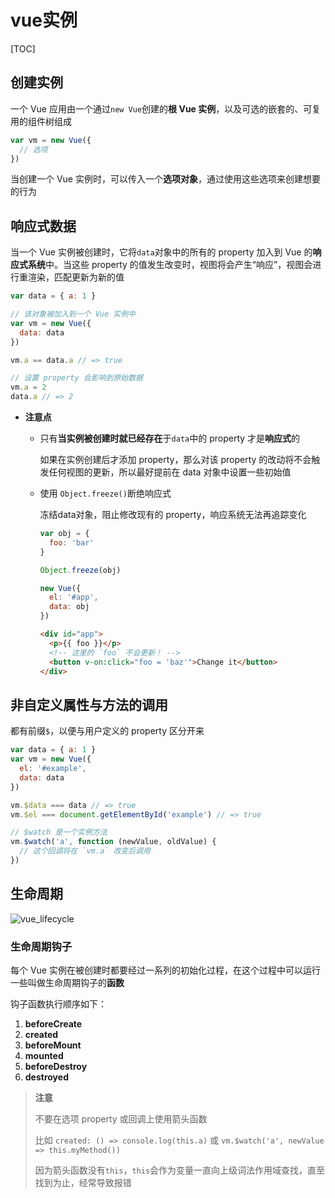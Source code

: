 # vue实例

[TOC]

## 创建实例

一个 Vue 应用由一个通过`new Vue`创建的**根 Vue 实例**，以及可选的嵌套的、可复用的组件树组成

```javascript
var vm = new Vue({
  // 选项
})
```

当创建一个 Vue 实例时，可以传入一个**选项对象**，通过使用这些选项来创建想要的行为



## 响应式数据

当一个 Vue 实例被创建时，它将`data`对象中的所有的 property 加入到 Vue 的**响应式系统**中。当这些 property 的值发生改变时，视图将会产生“响应”，视图会进行重渲染，匹配更新为新的值

```javascript
var data = { a: 1 }

// 该对象被加入到一个 Vue 实例中
var vm = new Vue({
  data: data
})

vm.a == data.a // => true

// 设置 property 会影响到原始数据
vm.a = 2
data.a // => 2
```

- **注意点**

  - 只有**当实例被创建时就已经存在**于`data`中的 property 才是**响应式**的

    如果在实例创建后才添加 property，那么对该 property 的改动将不会触发任何视图的更新，所以最好提前在 data 对象中设置一些初始值

  - 使用 `Object.freeze()`断绝响应式

    冻结data对象，阻止修改现有的 property，响应系统无法再追踪变化

    ```javascript
    var obj = {
      foo: 'bar'
    }
    
    Object.freeze(obj)
    
    new Vue({
      el: '#app',
      data: obj
    })
    ```

    ```html
    <div id="app">
      <p>{{ foo }}</p>
      <!-- 这里的 `foo` 不会更新！ -->
      <button v-on:click="foo = 'baz'">Change it</button>
    </div>
    ```

    

## 非自定义属性与方法的调用

都有前缀`$`，以便与用户定义的 property 区分开来

```javascript
var data = { a: 1 }
var vm = new Vue({
  el: '#example',
  data: data
})

vm.$data === data // => true
vm.$el === document.getElementById('example') // => true

// $watch 是一个实例方法
vm.$watch('a', function (newValue, oldValue) {
  // 这个回调将在 `vm.a` 改变后调用
})
```



## 生命周期

![vue_lifecycle](F:\前端笔记\studyNote\images\vue_lifecycle.png)

### 生命周期钩子

每个 Vue 实例在被创建时都要经过一系列的初始化过程，在这个过程中可以运行一些叫做生命周期钩子的**函数**

钩子函数执行顺序如下：

1. **beforeCreate**
2. **created**
3. **beforeMount**
4. **mounted**
5. **beforeDestroy**
6. **destroyed**

> **注意**
>
> 不要在选项 property 或回调上使用箭头函数
>
> 比如 `created: () => console.log(this.a)` 或 `vm.$watch('a', newValue => this.myMethod())`
>
> 因为箭头函数没有`this`，`this`会作为变量一直向上级词法作用域查找，直至找到为止，经常导致报错